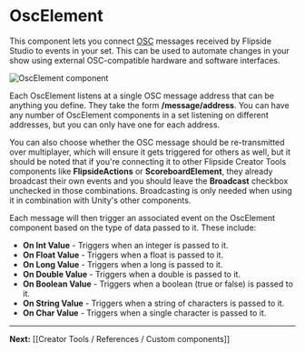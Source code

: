 # OscElement

This component lets you connect [OSC](https://en.wikipedia.org/wiki/Open_Sound_Control) messages received by Flipside Studio to events in your set. This can be used to automate changes in your show using external OSC-compatible hardware and software interfaces.

![OscElement component](https://www.flipsidexr.com/files/docs/screenshots/oscelement.png)

Each OscElement listens at a single OSC message address that can be anything you define. They take the form **/message/address**. You can have any number of OscElement components in a set listening on different addresses, but you can only have one for each address.

You can also choose whether the OSC message should be re-transmitted over multiplayer, which will ensure it gets triggered for others as well, but it should be noted that if you're connecting it to other Flipside Creator Tools components like **FlipsideActions** or **ScoreboardElement**, they already broadcast their own events and you should leave the **Broadcast** checkbox unchecked in those combinations. Broadcasting is only needed when using it in combination with Unity's other components.

Each message will then trigger an associated event on the OscElement component based on the type of data passed to it. These include:

* **On Int Value** - Triggers when an integer is passed to it.
* **On Float Value** - Triggers when a float is passed to it.
* **On Long Value** - Triggers when a long is passed to it.
* **On Double Value** - Triggers when a double is passed to it.
* **On Boolean Value** - Triggers when a boolean (true or false) is passed to it.
* **On String Value** - Triggers when a string of characters is passed to it.
* **On Char Value** - Triggers when a single character is passed to it.

---

**Next:** [[Creator Tools / References / Custom components]]
